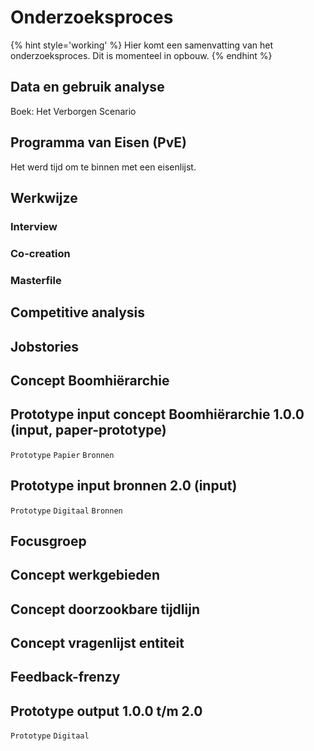 # Onderzoeksproces

{% hint style='working' %}
Hier komt een samenvatting van het onderzoeksproces. Dit is momenteel in opbouw.
{% endhint %}



## Data en gebruik analyse
Boek: Het Verborgen Scenario

## Programma van Eisen (PvE)
Het werd tijd om te binnen met een eisenlijst.

## Werkwijze

### Interview

### Co-creation

### Masterfile
### 

## Competitive analysis

## Jobstories











## Concept Boomhiërarchie 

## Prototype input concept Boomhiërarchie 1.0.0 (input, paper-prototype)
`Prototype` `Papier` `Bronnen`

## Prototype input bronnen 2.0 (input)
`Prototype` `Digitaal` `Bronnen`

## Focusgroep

## Concept werkgebieden

## Concept doorzookbare tijdlijn

## Concept vragenlijst entiteit


## Feedback-frenzy


## Prototype output 1.0.0 t/m 2.0
`Prototype` `Digitaal`